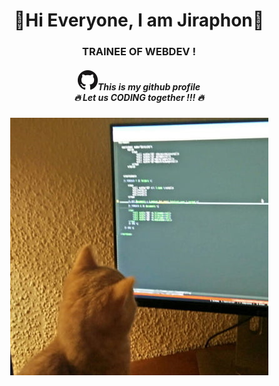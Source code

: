 <div align="center">
<h1>🌟Hi Everyone, I am Jiraphon🌟</h1>
<h3>TRAINEE OF WEBDEV !</h3>
<h5>

<img src="https://github.com/thejiraphxn/thejiraphxn/blob/main/assets/github-logo.png" />This is my github profile <br/>
🔥 Let us CODING together !!! 🔥 <br/>
</h5>
<img src="https://github.com/thejiraphxn/thejiraphxn/blob/main/assets/meowmeme.jpeg" />

 </div>
<!---
thejiraphxn/thejiraphxn is a ✨ special ✨ repository because its `README.md` (this file) appears on your GitHub profile.
You can click the Preview link to take a look at your changes.
--->
